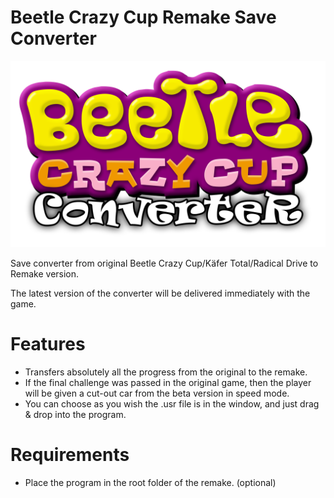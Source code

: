 Beetle Crazy Cup Remake Save Converter
=============

![s1](logo.png)

Save converter from original Beetle Crazy Cup/Käfer Total/Radical Drive to Remake version.

The latest version of the converter will be delivered immediately with the game.

# Features

- Transfers absolutely all the progress from the original to the remake.
- If the final challenge was passed in the original game, then the player will be given a cut-out car from the beta version in speed mode.
- You can choose as you wish the .usr file is in the window, and just drag & drop into the program.

# Requirements

- Place the program in the root folder of the remake. (optional)
